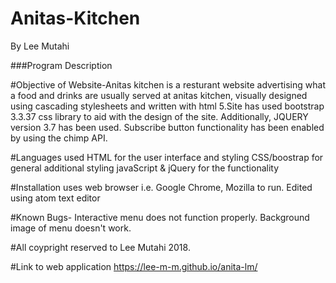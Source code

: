 # Anitas-Kitchen
By Lee Mutahi

###Program Description

#Objective of Website-Anitas kitchen is a resturant website advertising what a food and drinks are usually served at anitas kitchen, visually designed using cascading stylesheets and written with html 5.Site has used bootstrap 3.3.37 css library to aid with the design of the site. Additionally, JQUERY version 3.7 has been used. Subscribe button functionality has been enabled by using the chimp API.

#Languages used HTML for the user interface and styling CSS/boostrap for general additional styling javaScript & jQuery for the functionality

#Installation uses web browser i.e. Google Chrome, Mozilla to run. Edited using atom text editor

#Known Bugs- Interactive menu does not function properly. Background image of menu doesn't work.

#All coypright reserved to Lee Mutahi 2018.

#Link to web application  https://lee-m-m.github.io/anita-lm/
